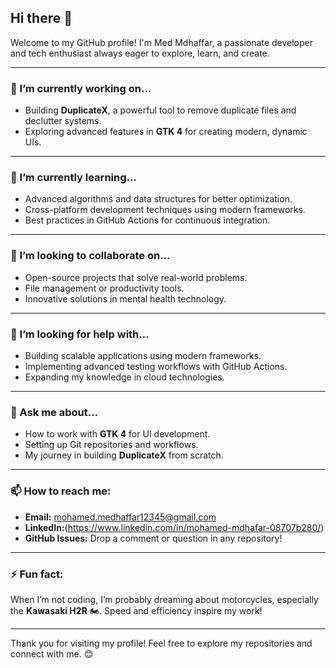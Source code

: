## Hi there 👋

Welcome to my GitHub profile! I'm Med Mdhaffar, a passionate developer and tech enthusiast always eager to explore, learn, and create.

---

### 🔭 I’m currently working on...
- Building **DuplicateX**, a powerful tool to remove duplicate files and declutter systems.
- Exploring advanced features in **GTK 4** for creating modern, dynamic UIs.

---

### 🌱 I’m currently learning...
- Advanced algorithms and data structures for better optimization.
- Cross-platform development techniques using modern frameworks.
- Best practices in GitHub Actions for continuous integration.

---

### 👯 I’m looking to collaborate on...
- Open-source projects that solve real-world problems.
- File management or productivity tools.
- Innovative solutions in mental health technology.

---

### 🤔 I’m looking for help with...
- Building scalable applications using modern frameworks.
- Implementing advanced testing workflows with GitHub Actions.
- Expanding my knowledge in cloud technologies.

---

### 💬 Ask me about...
- How to work with **GTK 4** for UI development.
- Setting up Git repositories and workflows.
- My journey in building **DuplicateX** from scratch.

---

### 📫 How to reach me:
- **Email:** mohamed.medhaffar12345@gmail.com
- **LinkedIn:**(https://www.linkedin.com/in/mohamed-mdhafar-08707b280/)
- **GitHub Issues:** Drop a comment or question in any repository!

---

### ⚡ Fun fact:
When I’m not coding, I’m probably dreaming about motorcycles, especially the **Kawasaki H2R** 🏍️. Speed and efficiency inspire my work!

---

Thank you for visiting my profile! Feel free to explore my repositories and connect with me. 😊
